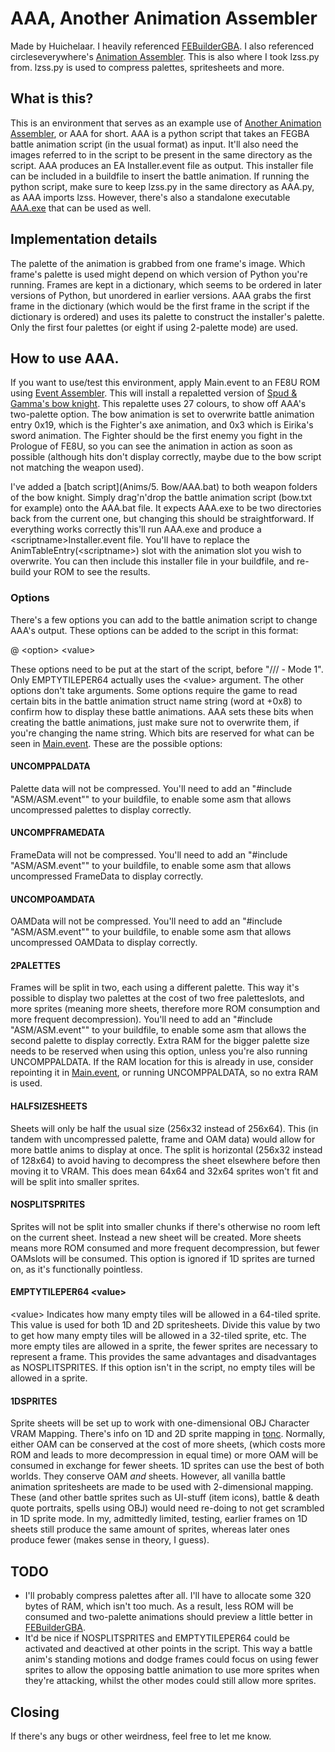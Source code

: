 # AAA, Another Animation Assembler
Made by Huichelaar. I heavily referenced [FEBuilderGBA](https://github.com/FEBuilderGBA/FEBuilderGBA/blob/master/FEBuilderGBA/ImageUtilOAM.cs). I also referenced circleseverywhere's [Animation Assembler](https://www.dropbox.com/sh/xe3bk2tn87zboif/AACTeniihbt-NQWrTpn6F5OSa?dl=0). This is also where I took lzss.py from. lzss.py is used to compress palettes, spritesheets and more.

## What is this?
This is an environment that serves as an example use of [Another Animation Assembler](Anims/AAA.py), or AAA for short. AAA is a python script that takes an FEGBA battle animation script (in the usual format) as input. It'll also need the images referred to in the script to be present in the same directory as the script. AAA produces an EA Installer.event file as output. This installer file can be included in a buildfile to insert the battle animation. If running the python script, make sure to keep lzss.py in the same directory as AAA.py, as AAA imports lzss. However, there's also a standalone executable [AAA.exe](Anims/AAA.exe) that can be used as well.

## Implementation details
The palette of the animation is grabbed from one frame's image. Which frame's palette is used might depend on which version of Python you're running. Frames are kept in a dictionary, which seems to be ordered in later versions of Python, but unordered in earlier versions. AAA grabs the first frame in the dictionary (which would be the first frame in the script if the dictionary is ordered) and uses its palette to construct the installer's palette. Only the first four palettes (or eight if using 2-palette mode) are used. 

## How to use AAA.
If you want to use/test this environment, apply Main.event to an FE8U ROM using [Event Assembler](https://www.dropbox.com/s/4mql123thxb78kw/Event%20Assembler%20V11.1.3.zip?dl=0). This will install a repaletted version of [Spud & Gamma's bow knight](https://feuniverse.us/t/fire-emblem-resource-repository-battle-animations-portraits-music-etc/3326/1084). This repalette uses 27 colours, to show off AAA's two-palette option. The bow animation is set to overwrite battle animation entry 0x19, which is the Fighter's axe animation, and 0x3 which is Eirika's sword animation. The Fighter should be the first enemy you fight in the Prologue of FE8U, so you can see the animation in action as soon as possible (although hits don't display correctly, maybe due to the bow script not matching the weapon used).

I've added a [batch script](Anims/5. Bow/AAA.bat) to both weapon folders of the bow knight. Simply drag'n'drop the battle animation script (bow.txt for example) onto the AAA.bat file. It expects AAA.exe to be two directories back from the current one, but changing this should be straightforward. If everything works correctly this'll run AAA.exe and produce a \<scriptname\>Installer.event file. You'll have to replace the AnimTableEntry(\<scriptname\>) slot with the animation slot you wish to overwrite. You can then include this installer file in your buildfile, and re-build your ROM to see the results.

### Options
There's a few options you can add to the battle animation script to change AAA's output. These options can be added to the script in this format:

\@ \<option\> \<value\>

These options need to be put at the start of the script, before "\/\/\/ \- Mode 1". Only EMPTYTILEPER64 actually uses the \<value\> argument. The other options don't take arguments. Some options require the game to read certain bits in the battle animation struct name string (word at +0x8) to confirm how to display these battle animations. AAA sets these bits when creating the battle animations, just make sure not to overwrite them, if you're changing the name string. Which bits are reserved for what can be seen in [Main.event](Main.event). These are the possible options:

#### UNCOMPPALDATA
Palette data will not be compressed. You'll need to add an "\#include "ASM/ASM.event"" to your buildfile, to enable some asm that allows uncompressed palettes to display correctly.

#### UNCOMPFRAMEDATA
FrameData will not be compressed. You'll need to add an "\#include "ASM/ASM.event"" to your buildfile, to enable some asm that allows uncompressed FrameData to display correctly.

#### UNCOMPOAMDATA
OAMData will not be compressed. You'll need to add an "\#include "ASM/ASM.event"" to your buildfile, to enable some asm that allows uncompressed OAMData to display correctly.

#### 2PALETTES
Frames will be split in two, each using a different palette. This way it's possible to display two palettes at the cost of two free paletteslots, and more sprites (meaning more sheets, therefore more ROM consumption and more frequent decompression). You'll need to add an "\#include "ASM/ASM.event"" to your buildfile, to enable some asm that allows the second palette to display correctly. Extra RAM for the bigger palette size needs to be reserved when using this option, unless you're also running UNCOMPPALDATA. If the RAM location for this is already in use, consider repointing it in [Main.event](Main.event), or running UNCOMPPALDATA, so no extra RAM is used.

#### HALFSIZESHEETS
Sheets will only be half the usual size (256x32 instead of 256x64). This (in tandem with uncompressed palette, frame and OAM data) would allow for more battle anims to display at once. The split is horizontal (256x32 instead of 128x64) to avoid having to decompress the sheet elsewhere before then moving it to VRAM. This does mean 64x64 and 32x64 sprites won't fit and will be split into smaller sprites.

#### NOSPLITSPRITES
Sprites will not be split into smaller chunks if there's otherwise no room left on the current sheet. Instead a new sheet will be created. More sheets means more ROM consumed and more frequent decompression, but fewer OAMslots will be consumed. This option is ignored if 1D sprites are turned on, as it's functionally pointless.

#### EMPTYTILEPER64 \<value\>
\<value\> Indicates how many empty tiles will be allowed in a 64-tiled sprite. This value is used for both 1D and 2D spritesheets. Divide this value by two to get how many empty tiles will be allowed in a 32-tiled sprite, etc. The more empty tiles are allowed in a sprite, the fewer sprites are necessary to represent a frame. This provides the same advantages and disadvantages as NOSPLITSPRITES. If this option isn't in the script, no empty tiles will be allowed in a sprite.

#### 1DSPRITES
Sprite sheets will be set up to work with one-dimensional OBJ Character VRAM Mapping. There's info on 1D and 2D sprite mapping in [tonc](https://www.coranac.com/tonc/text/regobj.htm#sec-tiles). Normally, either OAM can be conserved at the cost of more sheets, (which costs more ROM and leads to more decompression in equal time) or more OAM will be consumed in exchange for fewer sheets. 1D sprites can use the best of both worlds. They conserve OAM *and* sheets. However, all vanilla battle animation spritesheets are made to be used with 2-dimensional mapping. These (and other battle sprites such as UI-stuff (item icons), battle & death quote portraits, spells using OBJ) would need re-doing to not get scrambled in 1D sprite mode. In my, admittedly limited, testing, earlier frames on 1D sheets still produce the same amount of sprites, whereas later ones produce fewer (makes sense in theory, I guess).



## TODO
- I'll probably compress palettes after all. I'll have to allocate some 320 bytes of RAM, which isn't too much. As a result, less ROM will be consumed and two-palette animations should preview a little better in [FEBuilderGBA](https://github.com/FEBuilderGBA/FEBuilderGBA/).
- It'd be nice if NOSPLITSPRITES and EMPTYTILEPER64 could be activated and deactived at other points in the script. This way a battle anim's standing motions and dodge frames could focus on using fewer sprites to allow the opposing battle animation to use more sprites when they're attacking, whilst the other modes could still allow more sprites.

## Closing
If there's any bugs or other weirdness, feel free to let me know.